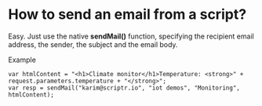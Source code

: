 # How to send an email from a script?

Easy. Just use the native **sendMail()** function, specifying the recipient email address, the sender, the subject and the email body.

Example
```
var htmlContent = "<h1>Climate monitor</h1>Temperature: <strong>" + request.parameters.temperature + "</strong>";
var resp = sendMail("karim@scriptr.io", "iot demos", "Monitoring", htmlContent);
```
